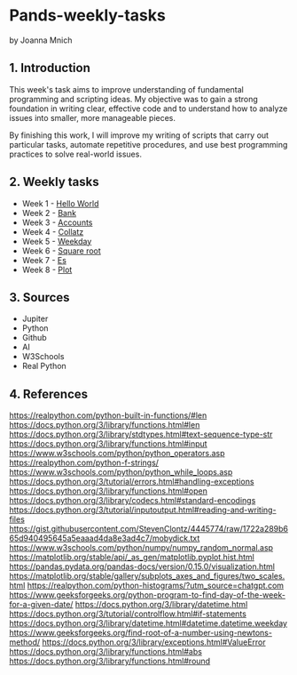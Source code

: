 # Pands-weekly-tasks
by Joanna Mnich

## 1. Introduction
This week's task aims to improve understanding of fundamental programming and scripting ideas. 
My objective was to gain a strong foundation in writing clear, effective code and to understand how to analyze issues into smaller, more manageable pieces.

By finishing this work, I will improve my writing of scripts that carry out particular tasks, automate repetitive procedures, and use best programming practices to solve real-world issues. 

## 2. Weekly tasks

- Week 1 - <a href="/mywork/HelloWorld.py">Hello World</a>
- Week 2 - <a href="/mywork/bank.py">Bank</a>
- Week 3 - <a href="/mywork/accounts.py">Accounts<a/>
- Week 4 - <a href="/mywork/collatz.py">Collatz<a/>
- Week 5 - <a href="/mywork/weekday.py">Weekday<a/>
- Week 6 - <a href="/mywork/Squareroot.py">Square root</a>
- Week 7 - <a href="/mywork/es.py">Es</a>
- Week 8 - <a href="/mywork/plottask.py">Plot</a>

## 3. Sources

- Jupiter
- Python
- Github
- AI
- W3Schools
- Real Python

## 4. References

https://realpython.com/python-built-in-functions/#len
https://docs.python.org/3/library/functions.html#len
https://docs.python.org/3/library/stdtypes.html#text-sequence-type-str
https://docs.python.org/3/library/functions.html#input
https://www.w3schools.com/python/python_operators.asp
https://realpython.com/python-f-strings/
https://www.w3schools.com/python/python_while_loops.asp
https://docs.python.org/3/tutorial/errors.html#handling-exceptions
https://docs.python.org/3/library/functions.html#open
https://docs.python.org/3/library/codecs.html#standard-encodings
https://docs.python.org/3/tutorial/inputoutput.html#reading-and-writing-files
https://gist.githubusercontent.com/StevenClontz/4445774/raw/1722a289b665d940495645a5eaaad4da8e3ad4c7/mobydick.txt
https://www.w3schools.com/python/numpy/numpy_random_normal.asp
https://matplotlib.org/stable/api/_as_gen/matplotlib.pyplot.hist.html
https://pandas.pydata.org/pandas-docs/version/0.15.0/visualization.html
https://matplotlib.org/stable/gallery/subplots_axes_and_figures/two_scales.html
https://realpython.com/python-histograms/?utm_source=chatgpt.com
https://www.geeksforgeeks.org/python-program-to-find-day-of-the-week-for-a-given-date/
https://docs.python.org/3/library/datetime.html
https://docs.python.org/3/tutorial/controlflow.html#if-statements
https://docs.python.org/3/library/datetime.html#datetime.datetime.weekday
https://www.geeksforgeeks.org/find-root-of-a-number-using-newtons-method/
https://docs.python.org/3/library/exceptions.html#ValueError
https://docs.python.org/3/library/functions.html#abs
https://docs.python.org/3/library/functions.html#round



